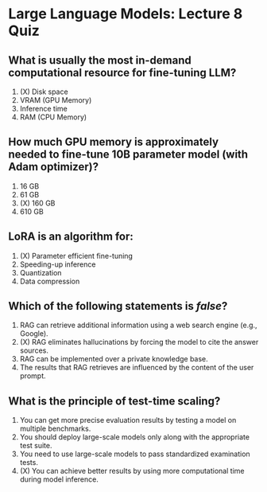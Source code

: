 # Large Language Models: Lecture 8 Quiz

## What is usually the most in-demand computational resource for fine-tuning LLM?
1. (X) Disk space
2. VRAM (GPU Memory)
3. Inference time
4. RAM (CPU Memory)

## How much GPU memory is approximately needed to fine-tune 10B parameter model (with Adam optimizer)?
1. 16 GB
2. 61 GB
3. (X) 160 GB
4. 610 GB

## LoRA is an algorithm for:
1. (X) Parameter efficient fine-tuning
2. Speeding-up inference
3. Quantization
4. Data compression

## Which of the following statements is *false*?
1. RAG can retrieve additional information using a web search engine (e.g., Google).
2. (X) RAG eliminates hallucinations by forcing the model to cite the answer sources.
3. RAG can be implemented over a private knowledge base.
4. The results that RAG retrieves are influenced by the content of the user prompt.

## What is the principle of test-time scaling?
1. You can get more precise evaluation results by testing a model on multiple benchmarks.
2. You should deploy large-scale models only along with the appropriate test suite.
3. You need to use large-scale models to pass standardized examination tests.
4. (X) You can achieve better results by using more computational time during model inference.
